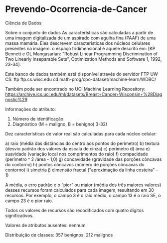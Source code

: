 # Prevendo-Ocorrencia-de-Cancer
Ciência de Dados 

Sobre o conjunto de dados
As características são calculadas a partir de uma imagem digitalizada de um aspirado com agulha fina (PAAF) de uma massa mamária. Eles descrevem características dos núcleos celulares presentes na imagem.
o espaço tridimensional é aquele descrito em: [KP Bennett e OL Mangasarian: "Robust Linear Programming Discrimination of Two Linearly Inseparable Sets", Optimization Methods and Software 1, 1992, 23-34].

Este banco de dados também está disponível através do servidor FTP UW CS:
ftp ftp.cs.wisc.edu
cd math-prog/cpo-dataset/machine-learn/WDBC/

Também pode ser encontrado no UCI Machine Learning Repository: https://archive.ics.uci.edu/ml/datasets/Breast+Cancer+Wisconsin+%28Diagnostic%29

Informações do atributo:

1) Número de identificação
2) Diagnóstico (M = maligno, B = benigno)
3-32)

Dez características de valor real são calculadas para cada núcleo celular:

a) raio (média das distâncias do centro aos pontos do perímetro)
b) textura (desvio padrão dos valores da escala de cinza)
c) perímetro
d) área
e) suavidade (variação local nos comprimentos do raio)
f) compacidade (perímetro ^ 2 /área - 1,0)
g) concavidade (gravidade das porções côncavas do contorno)
h) pontos côncavos (número de porções côncavas do contorno)
i) simetria
j) dimensão fractal ("aproximação da linha costeira" - 1)

A média, o erro padrão e o “pior” ou maior (média dos três
maiores valores) desses recursos foram calculados para cada imagem,
resultando em 30 recursos. Por exemplo, o campo 3 é o raio médio, o campo
13 é o raio SE, o campo 23 é o pior raio.

Todos os valores de recursos são recodificados com quatro dígitos significativos.

Valores de atributos ausentes: nenhum

Distribuição de classes: 357 benignos, 212 malignos
